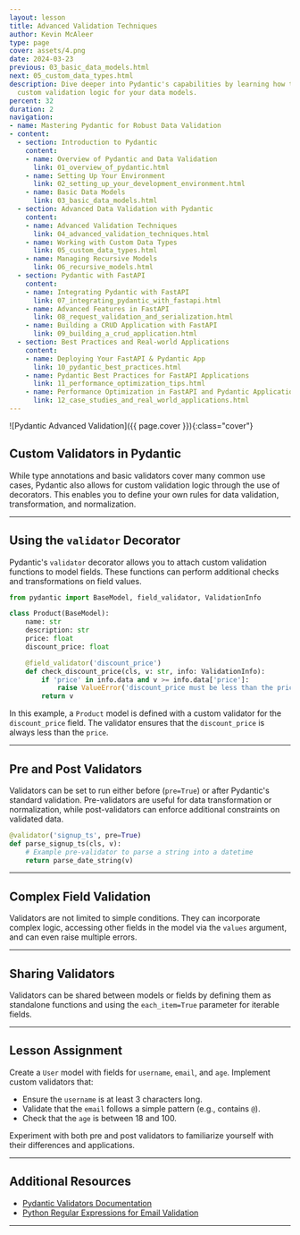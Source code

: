 ```yaml
---
layout: lesson
title: Advanced Validation Techniques
author: Kevin McAleer
type: page
cover: assets/4.png
date: 2024-03-23
previous: 03_basic_data_models.html
next: 05_custom_data_types.html
description: Dive deeper into Pydantic's capabilities by learning how to implement
  custom validation logic for your data models.
percent: 32
duration: 2
navigation:
- name: Mastering Pydantic for Robust Data Validation
- content:
  - section: Introduction to Pydantic
    content:
    - name: Overview of Pydantic and Data Validation
      link: 01_overview_of_pydantic.html
    - name: Setting Up Your Environment
      link: 02_setting_up_your_development_environment.html
    - name: Basic Data Models
      link: 03_basic_data_models.html
  - section: Advanced Data Validation with Pydantic
    content:
    - name: Advanced Validation Techniques
      link: 04_advanced_validation_techniques.html
    - name: Working with Custom Data Types
      link: 05_custom_data_types.html
    - name: Managing Recursive Models
      link: 06_recursive_models.html
  - section: Pydantic with FastAPI
    content:
    - name: Integrating Pydantic with FastAPI
      link: 07_integrating_pydantic_with_fastapi.html
    - name: Advanced Features in FastAPI
      link: 08_request_validation_and_serialization.html
    - name: Building a CRUD Application with FastAPI
      link: 09_building_a_crud_application.html
  - section: Best Practices and Real-world Applications
    content:
    - name: Deploying Your FastAPI & Pydantic App
      link: 10_pydantic_best_practices.html
    - name: Pydantic Best Practices for FastAPI Applications
      link: 11_performance_optimization_tips.html
    - name: Performance Optimization in FastAPI and Pydantic Applications
      link: 12_case_studies_and_real_world_applications.html
---
```



![Pydantic Advanced Validation]({{ page.cover }}){:class="cover"}

## Custom Validators in Pydantic

While type annotations and basic validators cover many common use cases, Pydantic also allows for custom validation logic through the use of decorators. This enables you to define your own rules for data validation, transformation, and normalization.

---

## Using the `validator` Decorator

Pydantic's `validator` decorator allows you to attach custom validation functions to model fields. These functions can perform additional checks and transformations on field values.

```python
from pydantic import BaseModel, field_validator, ValidationInfo

class Product(BaseModel):
    name: str
    description: str
    price: float
    discount_price: float

    @field_validator('discount_price')
    def check_discount_price(cls, v: str, info: ValidationInfo):
        if 'price' in info.data and v >= info.data['price']:
            raise ValueError('discount_price must be less than the price')
        return v
```

In this example, a `Product` model is defined with a custom validator for the `discount_price` field. The validator ensures that the `discount_price` is always less than the `price`.

---

## Pre and Post Validators

Validators can be set to run either before (`pre=True`) or after Pydantic's standard validation. Pre-validators are useful for data transformation or normalization, while post-validators can enforce additional constraints on validated data.

```python
@validator('signup_ts', pre=True)
def parse_signup_ts(cls, v):
    # Example pre-validator to parse a string into a datetime
    return parse_date_string(v)
```

---

## Complex Field Validation

Validators are not limited to simple conditions. They can incorporate complex logic, accessing other fields in the model via the `values` argument, and can even raise multiple errors.

---

## Sharing Validators

Validators can be shared between models or fields by defining them as standalone functions and using the `each_item=True` parameter for iterable fields.

---

## Lesson Assignment

Create a `User` model with fields for `username`, `email`, and `age`. Implement custom validators that:

- Ensure the `username` is at least 3 characters long.
- Validate that the `email` follows a simple pattern (e.g., contains `@`).
- Check that the `age` is between 18 and 100.

Experiment with both pre and post validators to familiarize yourself with their differences and applications.

---

## Additional Resources

- [Pydantic Validators Documentation](https://pydantic-docs.helpmanual.io/usage/validators/)
- [Python Regular Expressions for Email Validation](https://docs.python.org/3/library/re.html)

---
